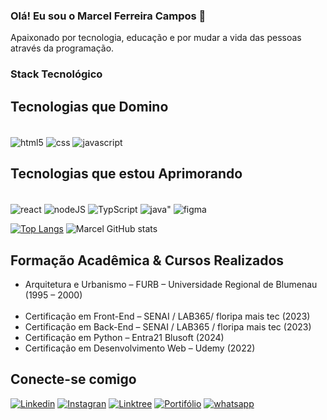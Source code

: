 <!-- https://www.youtube.com/watch?v=cRoBt6AZgjc&t=15s? -->
<!-- Emojis: https://emojipedia.org/ -->

<!-- badges: Site de Badges: https://dev.to/envoy_/150-badges-for-github-pnk -->


<!-- https://github.com/Envoy-VC/awesome-badges -->


### Olá! Eu sou o Marcel Ferreira Campos 👋
Apaixonado por tecnologia, educação e por mudar a vida das pessoas através da programação.

### Stack Tecnológico

## Tecnologias que Domino

<div style = "display: inline-block"> <br/>
    <img align="center" alt="html5" src="https://img.shields.io/badge/HTML5-E34F26?style=for-the-badge&logo=html5&logoColor=white"/>
    <img align="center" alt="css" src="https://img.shields.io/badge/CSS3-1572B6?style=for-the-badge&logo=css3&logoColor=white">
    <img align="center" alt="javascript" src="https://img.shields.io/badge/JavaScript-F7DF1E?style=for-the-badge&logo=JavaScript&logoColor=white">
</div>
</br>

## Tecnologias que estou Aprimorando
<div style = "display: inline-block"> <br/>
    <img align="center" alt="react" src="https://img.shields.io/badge/React-20232A?style=for-the-badge&logo=react&logoColor=61DAFB"/>
    <img align="center" alt="nodeJS" src="https://img.shields.io/badge/Node.js-43853D?style=for-the-badge&logo=node.js&logoColor=white">
    <img align="center" alt="TypScript" src="https://img.shields.io/badge/TypeScript-007ACC?style=for-the-badge&logo=typescript&logoColor=white">
    <img align="center" alt=java" src="https://img.shields.io/badge/Java-ED8B00?style=for-the-badge&logo=openjdk&logoColor=white">
    <img align="center" alt="figma" src="https://img.shields.io/badge/Figma-F24E1E?style=for-the-badge&logo=figma&logoColor=white">
</div>

</br>

[![Top Langs](https://github-readme-stats.vercel.app/api/top-langs/?username=marcelfcampos)](https://github.com/marcelfcampos/github-readme-stats)
![Marcel GitHub stats](https://github-readme-stats.vercel.app/api?username=marcelfcampos&show_icons=true&theme=transparent)





## Formação Acadêmica & Cursos Realizados

<div>
<ul>
<li> Arquitetura e Urbanismo – FURB – Universidade Regional de Blumenau (1995 – 2000)</li></br>
<li> Certificação em Front-End – SENAI / LAB365/ floripa mais tec (2023)</li>
<li> Certificação em Back-End – SENAI / LAB365 / floripa mais tec (2023)</li>
<li> Certificação em Python – Entra21 Blusoft (2024)</li>
<li> Certificação em Desenvolvimento Web – Udemy (2022)</li>
</ul>
</div>

## Conecte-se comigo

[![Linkedin](https://img.shields.io/badge/LinkedIn-0077B5?style=for-the-badge&logo=linkedin&logoColor=white)](https://www.linkedin.com/in/marcelfcampos/)
[![Instagran](https://img.shields.io/badge/Instagram-E4405F?style=for-the-badge&logo=instagram&logoColor=white)](https://www.instagram.com/devmarcelcampos/)
[![Linktree](https://img.shields.io/badge/linktree-39E09B?style=for-the-badge&logo=linktree&logoColor=white)](https://linktr.ee/arqmarcelcampos?fbclid=PAZXh0bgNhZW0CMTEAAaetCCKtCzbd3Q2b860G0DfFgy4eqDRLNrO1cBQbKXPA_QceBcWBkph7d1XbuQ_aem_KXPSdPKr-vtncjHC8yjGqg)
[![Portifólio](https://img.shields.io/badge/Portfolio-%23000000.svg?style=for-the-badge&logo=firefox&logoColor=#FF7139)](https://www.linkedin.com/in/marcelfcampos/)
[![whatsapp](https://img.shields.io/badge/WhatsApp-25D366?style=for-the-badge&logo=whatsapp&logoColor=white)](https://wa.me/554899609690)

<!-- ## Últimos vídeos
- [Personalizar o seu perfil no Github](https://www.youtube.com/watch?v=cRoBt6AZgjc&t=640s)

- [Personalizar o seu perfil no Github](https://www.youtube.com/watch?v=cRoBt6AZgjc&t=640s) -->








